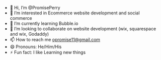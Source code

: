 - 👋 Hi, I’m @PromisePerry
- 👀 I’m interested in Ecommerce website development and social commerce
- 🌱 I’m currently learning Bubble.io
- 💞️ I’m looking to collaborate on website development (wix, squarespace and wix, Godaddy)
- 📫 How to reach me opromise11@gmail.com
- 😄 Pronouns: He/Him/His
- ⚡ Fun fact: I like Learning new things

<!---
PromisePerry/PromisePerry is a ✨ special ✨ repository because its `README.md` (this file) appears on your GitHub profile.
You can click the Preview link to take a look at your changes.
--->
